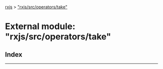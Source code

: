 [rxjs](../README.md) > ["rxjs/src/operators/take"](../modules/_rxjs_src_operators_take_.md)

# External module: "rxjs/src/operators/take"

## Index

---


